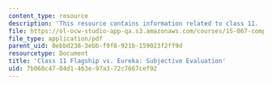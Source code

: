 ```yaml
---
content_type: resource
description: 'This resource contains information related to class 11. '
file: https://ol-ocw-studio-app-qa.s3.amazonaws.com/courses/15-067-competitive-decision-making-and-negotiation-spring-2011/7b068c4704d1463e97a372c7667cef92_MIT15_067S11_Cl11_F_E_S_E.pdf
file_type: application/pdf
parent_uid: 0ebbd238-3ebb-f9f8-921b-159023f2ff9d
resourcetype: Document
title: 'Class 11 Flagship vs. Eureka: Subjective Evaluation'
uid: 7b068c47-04d1-463e-97a3-72c7667cef92
---
```

